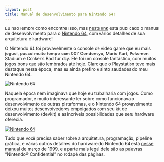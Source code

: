 ```yaml
---
layout: post
title: Manual de desenvolvimento para Nintendo 64!
---
```


Eu não lembro como encontrei isso, mas [neste link](http://n64.icequake.net/doc/n64intro/kantan/step1/index.html "Manual N64") está publicado o manual de desenvolvimento para o [Nintendo 64](http://n64.icequake.net/doc/n64intro/kantan/step1/index.html "Manual N64"), com vários detalhes de sua arquitetura e hardware!

O Nintendo 64 foi provavelmente o console de video game que eu mais joguei, passei muito tempo com 007 Gondeneye, Mario Kart, Pokemon Stadium e Conker’s Bad fur day. Ele foi um console fantástico, com muitos jogos bons que são lembrados até hoje. Claro que o Playstation teve mais destaque nessa época, mas eu ainda prefiro e sinto saudades do meu Nintendo 64.

![](http://gamedeveloper.com.br/blog/wp-content/uploads/2012/08/1-1-1-1.gif "Nintendo 64")

Naquela época nem imaginava que hoje eu trabalharia com jogos. Como programador, é muito interessante ler sobre como funcionava o desenvolvimento de outras plataformas, e o Nintendo 64 provavelmente deixou muitos desenvolvedores empolgados com seu kit de desenvolvimento (devkit) e as incríveis possibilidades que seru hardware oferecia.

[![](http://gamedeveloper.com.br/blog/wp-content/uploads/2012/08/1-2-1-1.gif "Nintendo 64")](http://gamedeveloper.com.br/blog/wp-content/uploads/2012/08/1-2-1-1.gif)

Tudo que você precisa saber sobre a arquitetura, programação, pipeline gráfica, e várias outros detalhes do hardware do Nintendo 64 está [nesse manual](http://n64.icequake.net/doc/n64intro/kantan/step1/index.html "Manual N64") de março de 1999, e a parte mais legal dele são as palavras “Nintendo® Confidential” no rodapé das páginas.
